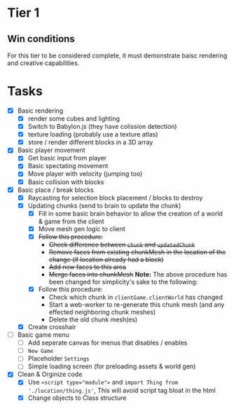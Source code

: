 # Tier 1

## Win conditions
For this tier to be considered complete, it must demonstrate baisc rendering and creative capabilities.

# Tasks
- [X] Basic rendering
    - [X] render some cubes and lighting
    - [X] Switch to Babylon.js (they have colission detection)
    - [X] texture loading (probably use a texture atlas)
    - [X] store / render different blocks in a 3D array
- [X] Basic player movement
    - [X] Get basic input from player
    - [X] Basic spectating movement
    - [X] Move player with velocity (jumping too)
    - [X] Basic collision with blocks
- [X] Basic place / break blocks
    - [X] Raycasting for selection block placement / blocks to destroy
    - [X] Updating chunks (send to brain to update the chunk)
        - [X] Fill in some basic brain behavior to allow the creation of a world & game from the client
        - [X] Move mesh gen logic to client
        - [X] ~~Follow this procedure:~~
            - ~~Check difference between `chunk` and `updatedChunk`~~
            - ~~Remove faces from existing chunkMesh in the location of the change (if location already had a block)~~
            - ~~Add new faces to this area~~
            - ~~Merge faces into chunkMesh~~
        **Note:** The above procedure has been changed for simplicity's sake to the following:
        - [X] Follow this procedure:
            - Check which chunk in `clientGame.clientWorld` has changed
            - Start a web-worker to re-generate this chunk mesh (and any effected neighboring chunk meshes)
            - Delete the old chunk mesh(es)
    - [X] Create crosshair
- [ ] Basic game menu
    - [ ] Add seperate canvas for menus that disables / enables
    - [ ] `New Game`
    - [ ] Placeholder `Settings`
    - [ ] Simple loading screen (for preloading assets & world gen)
- [X] Clean & Orginize code
    - [X] Use `<script type="module">` and `import Thing from './location/thing.js'`, This will avoid script tag bloat in the html
    - [X] Change objects to Class structure